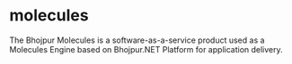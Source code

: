 # molecules
The Bhojpur Molecules is a software-as-a-service product used as a Molecules Engine based on Bhojpur.NET Platform for application delivery.
